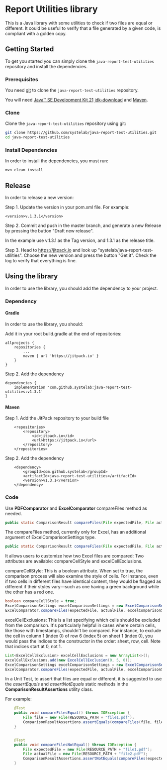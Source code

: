 
# Report Utilities library

This is a Java library with some utilities to check if two files are equal or different. 
It could be useful to verify that a file generated by a given code, is compliant with a golden copy. 

## Getting Started

To get you started you can simply clone the `java-report-test-utilities` repository and install the dependencies.

### Prerequisites

You need [git][git] to clone the `java-report-test-utilities` repository.

You will need [Java™ SE Development Kit 21](https://adoptium.net/temurin/releases/) [jdk-download](https://github.com/adoptium/temurin21-binaries/releases/tag/jdk-21.0.5%2B11) and [Maven][maven].

### Clone

Clone the `java-report-test-utilities` repository using git:

```bash
git clone https://github.com/systelab/java-report-test-utilities.git
cd java-report-test-utilities
```

### Install Dependencies

In order to install the dependencies, you must run:

```bash
mvn clean install
```

## Release

In order to release a new version:

Step 1. Update the version in your pom.xml file. For example:

```
<version>v.1.3.1</version>
```

Step 2. Commit and push in the master branch, and generate a new Release by pressing the button "Draft new release".

In the example use v.1.3.1 as the Tag version, and 1.3.1 as the release title.

Step 3. Head to https://jitpack.io and look up "systelab/java-report-test-utilities". Choose the new version and press the button "Get it". Check the log to verify that everything is fine.


## Using the library

In order to use the library, you should add the dependency to your project.

### Dependency 
#### Gradle

In order to use the library, you should:

Add it in your root build.gradle at the end of repositories:

```
allprojects {
    repositories {
        ...
        maven { url 'https://jitpack.io' }
    }
}
```

Step 2. Add the dependency

```
dependencies {
    implementation 'com.github.systelab:java-report-test-utilities:v1.3.1'
}
```

#### Maven

Step 1. Add the JitPack repository to your build file

```
	<repositories>
		<repository>
		    <id>jitpack.io</id>
		    <url>https://jitpack.io</url>
		</repository>
	</repositories>
```

Step 2. Add the dependency

```
	<dependency>
	    <groupId>com.github.systelab</groupId>
	    <artifactId>java-report-test-utilities</artifactId>
	    <version>v1.3.1</version>
	</dependency>
```

### Code

Use **PDFComparator** and **ExcelComparator** compareFiles method as needed. 

```java
public static ComparisonResult compareFiles(File expectedFile, File actualFile)
```
The compareFiles method, currently only for Excel, has an additional argument of ExcelComparisonSettings type. 

```java
public static ComparisonResult compareFiles(File expectedFile, File actualFile, ExcelComparisonSettings excelComparisonSettings)
```

It allows users to customize how two Excel files are compared:
Two attributes are available: compareCellStyle and excelCellExclusions.

compareCellStyle: This is a boolean attribute. When set to true, the comparison process will also examine the style of cells. 
For instance, even if two cells in different files have identical content, they would be flagged as different if their styles vary—such as one having a green background while the other has a red one.

```java
boolean compareCellStyle = true;
ExcelComparisonSettings excelComparisonSettings = new ExcelComparisonSettings(compareCellStyle);
ExcelComparator.compareFiles(expectedFile, actualFile, excelComparisonSettings);
```

excelCellExclusions: This is a list specifying which cells should be excluded from the comparison. It's particularly helpful in cases where certain cells, like those with timestamps, shouldn't be compared. 
For instance, to exclude the cell in column 1 (index 0) of row 6 (index 5) on sheet 1 (index 0), you would pass the indices to the constructor in the order: sheet, row, cell. Note that indices start at 0, not 1.

```java
List<ExcelCellExclusion> excelCellExclusions = new ArrayList<>();
excelCellExclusions.add(new ExcelCellExclusion(0, 5, 0));
ExcelComparisonSettings excelComparisonSettings = new ExcelComparisonSettings(excelCellExclusions);
ExcelComparator.compareFiles(expectedFile, actualFile, excelComparisonSettings);
```

In a Unit Test, to assert that files are equal or different, it is suggested to use the *assertEquals* and *assertNotEquals* static methods in the **ComparisonResultAssertions** utility class.

For example:

```java
    @Test
    public void compareFilesEqual() throws IOException {
        File file = new File(RESOURCE_PATH + "file1.pdf");
        ComparisonResultAssertions.assertEquals(compareFiles(file, file));
    }


    @Test
    public void compareFilesNotEqual() throws IOException {
        File expectedFile = new File(RESOURCE_PATH + "file1.pdf");
        File actualFile = new File(RESOURCE_PATH + "file2.pdf");
        ComparisonResultAssertions.assertNotEquals(compareFiles(expectedFile, actualFile));
    }
```

[git]: https://git-scm.com/
[archunit]: https://www.archunit.org/
[maven]: https://maven.apache.org/download.cgi
[jdk-download]: http://www.oracle.com/technetwork/java/javase/downloads
[JEE]: http://www.oracle.com/technetwork/java/javaee/tech/index.html
[junit]: https://junit.org/junit5/
